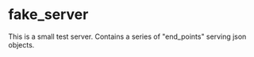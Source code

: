 # fake_server
 This is a small test server. Contains a series of "end_points" serving json objects.
